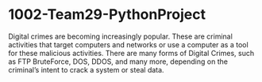 # 1002-Team29-PythonProject
Digital crimes are becoming increasingly popular. These are criminal activities that target computers and networks or use a computer as a tool for these malicious activities. There are many forms of Digital Crimes, such as FTP BruteForce, DOS, DDOS, and many more, depending on the criminal’s intent to crack a system or steal data.
